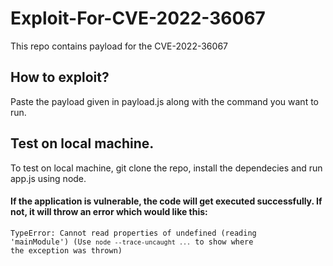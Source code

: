# Exploit-For-CVE-2022-36067
This repo contains payload for the CVE-2022-36067

## How to exploit?
Paste the payload given in payload.js along with the command you want to run.

## Test on local machine.
To test on local machine, git clone the repo, install the dependecies and run app.js using node. 

#### If the application is vulnerable, the code will get executed successfully. If not, it will throw an error which would like this:
<code>TypeError: 
Cannot read properties of undefined (reading 'mainModule')
(Use `node --trace-uncaught ...` to show where the exception was thrown)</code>

